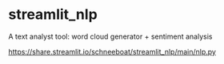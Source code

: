 # streamlit_nlp
A text analyst tool: word cloud generator + sentiment analysis

https://share.streamlit.io/schneeboat/streamlit_nlp/main/nlp.py

